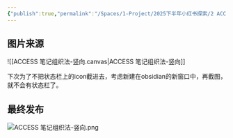 ```yaml
---
{"publish":true,"permalink":"/Spaces/1-Project/2025下半年小红书探索/2 ACCESS笔记组织法.md","created":"2025-07-15","modified":"2025-07-15","published":"2025-07-29T23:04:32.786+08:00","cssclasses":""}
---
```



## 图片来源

![[ACCESS 笔记组织法-竖向.canvas|ACCESS 笔记组织法-竖向]]

下次为了不把状态栏上的icon截进去，考虑新建在obsidian的新窗口中，再截图，就不会有状态栏了。

## 最终发布


![ACCESS 笔记组织法-竖向.png](https://pub-pic.oldwinter.top/2025/07/8bd26bb482cbc3727c6aefd3b939cdb7.png)


